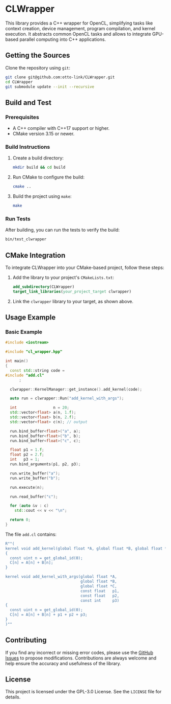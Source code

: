 # CLWrapper

This library provides a C++ wrapper for OpenCL, simplifying tasks like context creation, device management, program compilation, and kernel execution. It abstracts common OpenCL tasks and allows to integrate GPU-based parallel computing into C++ applications.

## Getting the Sources

Clone the repository using `git`:

```bash
git clone git@github.com:otto-link/CLWrapper.git
cd CLWrapper
git submodule update --init --recursive
```

## Build and Test

### Prerequisites
- A C++ compiler with C++17 support or higher.
- CMake version 3.15 or newer.

### Build Instructions
1. Create a build directory:
   ```bash
   mkdir build && cd build
   ```
2. Run CMake to configure the build:
   ```bash
   cmake ..
   ```
3. Build the project using `make`:
   ```bash
   make
   ```

### Run Tests
After building, you can run the tests to verify the build:
```bash
bin/test_clwrapper
```

## CMake Integration

To integrate CLWrapper into your CMake-based project, follow these steps:

1. Add the library to your project's `CMakeLists.txt`:
   ```cmake
   add_subdirectory(CLWrapper)
   target_link_libraries(your_project_target clwrapper)
   ```
2. Link the `clwrapper` library to your target, as shown above.

## Usage Example

### Basic Example
```cpp
#include <iostream>

#include "cl_wrapper.hpp"

int main()
{
  const std::string code =
#include "add.cl"
      ;

  clwrapper::KernelManager::get_instance().add_kernel(code);

  auto run = clwrapper::Run("add_kernel_with_args");

  int                n = 20;
  std::vector<float> a(n, 1.f);
  std::vector<float> b(n, 2.f);
  std::vector<float> c(n); // output

  run.bind_buffer<float>("a", a);
  run.bind_buffer<float>("b", b);
  run.bind_buffer<float>("c", c);

  float p1 = 1.f;
  float p2 = 2.f;
  int   p3 = 1;
  run.bind_arguments(p1, p2, p3);

  run.write_buffer("a");
  run.write_buffer("b");

  run.execute(n);

  run.read_buffer("c");

  for (auto &v : c)
    std::cout << v << "\n";

  return 0;
}
```

The file `add.cl` contains:
```C++
R""(
kernel void add_kernel(global float *A, global float *B, global float *C)
{
  const uint n = get_global_id(0);
  C[n] = A[n] + B[n];
}

kernel void add_kernel_with_args(global float *A,
                                 global float *B,
                                 global float *C,
                                 const float   p1,
                                 const float   p2,
                                 const int     p3)
{
  const uint n = get_global_id(0);
  C[n] = A[n] + B[n] + p1 + p2 + p3;
}
)""
```

## Contributing

If you find any incorrect or missing error codes, please use the [GitHub Issues](https://github.com/otto-link/CLErrorLookup/issues) to propose modifications. Contributions are always welcome and help ensure the accuracy and usefulness of the library.

## License

This project is licensed under the GPL-3.0 License. See the `LICENSE` file for details.
